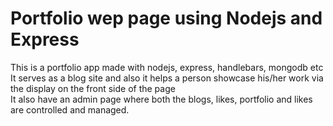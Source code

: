 # Portfolio wep page using Nodejs and Express
This is a portfolio app made with nodejs, express, handlebars, mongodb etc <br/>
It serves as a blog site and also it helps a person showcase his/her work via the display on the front side of the page</br>
It also have an admin page where both the blogs, likes, portfolio and likes are controlled and managed.
